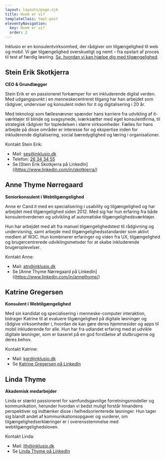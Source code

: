 ```yaml
---
layout: layouts/page.njk
title: Hvem er vi?
templateClass: tmpl-post
eleventyNavigation:
  key: Hvem er vi?
  order: 2
---
```

Inklusio er en konsulentvirksomhed, der rådgiver om tilgængelighed til web og mobil. Vi gør tilgængelighed overskueligt og nemt – fra opstart af proces til test af færdig løsning. [Se, hvordan vi kan hjælpe dig med tilgængelighed](https://inklusio.dk/hvad-tilbyder-vi/).

## Stein Erik Skotkjerra
**CEO & Grundlægger**

Stein Erik er en passioneret forkæmper for en inkluderende digital verden. Med udgangspunkt i en menneskecentreret tilgang har han arbejdet som rådgiver, underviser og konsulent inden for it og digitalisering i 20 år.

Med teknologi som fællesnævner spænder hans karriere fra udvikling af it-værktøjer til blinde og svagsynede, iværksætter med eget konsulentfirma, til strategisk rådgiver for topledelsen i større virksomheder. Fælles for hans arbejde på disse områder er interesse for og ekspertise inden for inkluderende digitalisering, social bæredygtighed og læring i organisationer.

Kontakt Stein Erik:  
* Mail: ses@inklusio.dk 
* Telefon: [26 34 34 55](tel:26343455)
* Se [Stein Erik Skotkjerra på LinkedIn]((https://www.linkedin.com/in/skotkjerra/)

## Anne Thyme Nørregaard
**Seniorkonsulent i Webtilgængelighed**

Anne er Cand.it med en specialisering i usability og tilgængelighed og har arbejdet med tilgængelighed siden 2012. Med sig har hun erfaring fra både konsulentverdenen og udvikling af automatiske tilgængelighedsværktøjer.

Hun har arbejdet med alt fra manuel tilgængelighedstest til rådgivning og undervisning, samt arbejde med tilgængelighedsstandarder som aktivt medlem af W3C.
Hun kombinerer erfaringer og viden fra UX, tilgængelighed og brugercentrerede udviklingsmetoder for at skabe inkluderende brugeroplevelser.

Kontakt Anne: 
* Mail: [atn@inklusio.dk](atn@inklusio.dk)
* Se [Anne Thyme Nørregaard på LinkedIn]((https://www.linkedin.com/in/annethyme/)

## Katrine Gregersen
**Konsulent i Webtilgængelighed**

Med sin kandidat og specialisering i menneske-computer interaktion, bidrager Katrine til at evaluere tilgængelighed på digitale løsninger og rådgive virksomheder i, hvordan de kan gøre deres hjemmesider og apps til mobil inkluderende for alle. 
Hun har fra udlandet erfaring med at udvikle digitale løsninger, som er baseret på en god forståelse af slutbrugerne og deres behov.

Kontakt Katrine: 
* Mail: [kgr@inklusio.dk](mailto:kgr@inklusio.dk)
* Se [Katrine Gregersen på LinkedIn](https://www.linkedin.com/in/katrine-theilmann-gregersen/)

## Linda Thyme 
**Akademisk medarbejder**

Linda er stærkt passioneret for samfundsgavnlige forretningsmodeller og kommunikation, herunder hvordan vi bedst muligt forstår hinandens perspektiver og indtænker disse i helhedsorienterede løsninger. Hun tager sig blandt andet af kommunikationsopgaver og vurderer, om tilgængelighedserklæringer er i overensstemmelse med webtilgængelighedsloven.

Kontakt Linda: 
* Mail: [lth@inklusio.dk](mailto:lth@inklusio.dk)
* Se [Linda Thyme på LinkedIn](https://www.linkedin.com/in/linda-thyme/)
